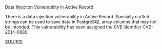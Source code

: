 Data Injection Vulnerability in Active Record

There is a data injection vulnerability in Active Record. Specially
crafted strings can be used to save data in PostgreSQL array columns that may
not be intended. This vulnerability has been assigned the CVE identifier
CVE-2014-0080.

[SOURCE](https://groups.google.com/d/msg/rubyonrails-security/Wu96YkTUR6s/pPLBMZrlwvYJ)